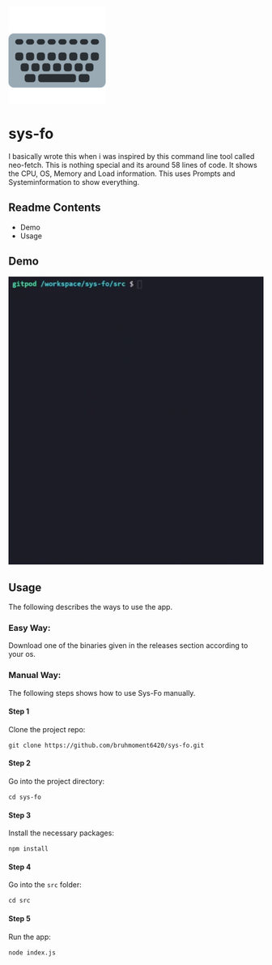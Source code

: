 ![LOGO](https://github.com/bruhmoment6420/sys-fo/blob/main/images/logo.png)
# sys-fo
I basically wrote this when i was inspired by this command line tool called neo-fetch.
This is nothing special and its around 58 lines of code.
It shows the CPU, OS, Memory and Load information.
This uses Prompts and Systeminformation to show everything.
## Readme Contents
* Demo
* Usage

## Demo
![gif](https://github.com/bruhmoment6420/sys-fo/blob/main/images/demo.gif)

## Usage  
The following describes the ways to use the app.

### Easy Way:
Download one of the binaries given in the releases section according to your os.

### Manual Way:
The following steps shows how to use Sys-Fo manually.

#### Step 1
Clone the project repo:
```
git clone https://github.com/bruhmoment6420/sys-fo.git
```
#### Step 2
Go into the project directory:
```
cd sys-fo
```
#### Step 3 
Install the necessary packages:
```
npm install
```
#### Step 4
Go into the ```src``` folder:
```
cd src
```
#### Step 5
Run the app:
```
node index.js
```
